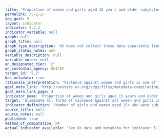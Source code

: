 ```yaml
---
title: 'Proportion of women and girls aged 15 years and older subjected to sexual violence by persons other than an intimate partner in the previous 12 months, by age and place of occurrence'
permalink: /5-2-2/
sdg_goal: 5
layout: indicator
indicator: 5.2.2
indicator_variable: null
graph: null
graph_title: null
graph_type_description: 'US does not collect these data separately from 5.2.1.'
graph_status_notes: unk
variable_description: null
variable_notes: null
un_designated_tier: '2'
un_custodial_agency: UNICEF
target_id: '5.2'
has_metadata: true
rationale_interpretation: "Violence against women and girls is one of the most pervasive human rights abuses in the world today and takes place in all countries. In order to eradicate violence against women and girls, it is necessary to measure its prevalence in all its forms. \nBy measuring the prevalence of sexual violence by persons other than an intimate partner, this indicator complements the other priority indicator in 5.2 (i.e. the proportion of ever-partnered women and girls aged 15+ subjected to physical, sexual and psychological violence by a current or former intimate partner, in the last 12 months, by form of violence and age). \nFurthermore, by disaggregating this indicator by place of occurrence and perpetrator, this indicator would measure sexual violence in the workplace and in public spaces. \n\n Intimate partner violence includes abuse perpetrated by a current or former partner within the context of marriage, cohabitation or any other formal or informal union. Violence directed at girls and women is the most common form of gender-based violence."
goal_meta_link: 'http://unstats.un.org/sdgs/files/metadata-compilation/Metadata-Goal-5.pdf'
goal_meta_link_page: 4
indicator_name: 'Proportion of women and girls aged 15 years and older subjected to sexual violence by persons other than an intimate partner in the previous 12 months, by age and place of occurrence'
target: 'Eliminate all forms of violence against all women and girls in the public and private spheres, including trafficking and sexual and other types of exploitation.'
indicator_definition: "Number of girls and women aged 15+ who were subjected to sexual violence by persons other than an intimate partner, as percentage of all girls and women aged 15+, disaggregated by age and place of occurrence. Sexual violence as defined in para 60 of the UN Guidelines for Producing Statistics on Violence against Women: Statistical Surveys [1]: ... is any sort of harmful or unwanted sexual behavior that is imposed on someone. It includes act of abusive sexual contact, forced engagement in sexual acts, attempted or completed sexual acts with a woman without her consent, sexual harassment, verbal abuse, threats, exposure, unwanted touching, incest, etc. A minimum list of acts of sexual violence, which should be expanded depending on the specific country context, consists of the following: (a) Rape: Refers to engaging in the non-consensual vaginal, anal, or oral penetration of a sexual nature of the body of another person with any bodily part or object, including through the use of physical violence and by putting the victim in a situation where she cannot say no or complies because of fear; (b) Attempted rape: Refers to attempting to have non-consensual sexual intercourse through the use of force or threats; (c) Other sexual acts: Refers to: \tIntimate touching without consent \tSexual acts other than intercourse forced by money \tSexual acts other than intercourse obtained through threats of physical violence \tSexual acts other than intercourse obtained through threats to the well-being of family members \tUse of force or coercion to obtain unwanted sexual acts or any sexual activity that the female partner finds degrading or humiliating \tOther acts of sexual violence. The indicator specifically considers the following: 1) sexual violence (separately from physical violence); 2) women and girls aged 15+ who were subjected to sexual violence; and 3) by perpetrators who are persons other than an intimate partner.  This indicator provides the proportion of ever-partnered girls and women aged 15+ subjected to physical, sexual or psychological violence in the last 12 months by a current or former intimate partner. It is calculated by dividing the number of ever-partnered girls and women aged 15+ subjected to physical, sexual or psychological in the last 12 months by a current or former intimate partner by the total number of ever-partnered girls and women aged 15+ in the population."
source_title: null
source_notes: null
published: true
method_of_computation: NA
actual_indicator_available: 'See UK data and metadata for indicator 5.2.1.'
---
```

